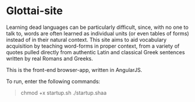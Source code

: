 # Glottai-site
Learning dead languages can be particularly difficult, since, with no one to talk to, words are often learned as individual units (or even tables of forms) instead of in their natural context. This site aims to aid vocabulary acquisition by teaching word-forms in proper context, from a variety of quotes pulled directly from authentic Latin and classical Greek sentences written by real Romans and Greeks.

This is the front-end browser-app, written in AngularJS.

To run, enter the following commands:

> chmod +x startup.sh
> ./startup.shaa

